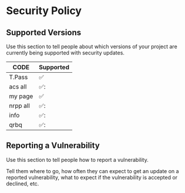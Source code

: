 # Security Policy

## Supported Versions

Use this section to tell people about which versions of your project are
currently being supported with security updates.

| CODE    | Supported          |
| ------- | ------------------ |
| T.Pass   | :white_check_mark: |
| acs all   | ✅:                |
| my page   | :white_check_mark: |
| nrpp all   | ✅:                |
| info   | ✅:                |
| qrbq   | ✅:                |

## Reporting a Vulnerability

Use this section to tell people how to report a vulnerability.

Tell them where to go, how often they can expect to get an update on a
reported vulnerability, what to expect if the vulnerability is accepted or
declined, etc.
